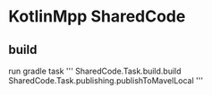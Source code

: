 # KotlinMpp SharedCode


## build
run gradle task
'''
    SharedCode.Task.build.build
    SharedCode.Task.publishing.publishToMavelLocal
'''